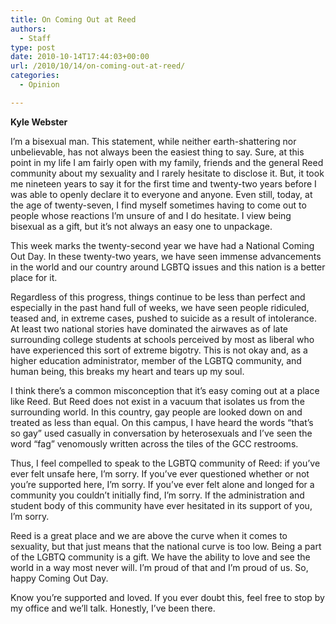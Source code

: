 ```yaml
---
title: On Coming Out at Reed
authors: 
  - Staff
type: post
date: 2010-10-14T17:44:03+00:00
url: /2010/10/14/on-coming-out-at-reed/
categories:
  - Opinion

---
```

**Kyle Webster**

I’m a bisexual man. This statement, while neither earth-shattering nor unbelievable, has not always been the easiest thing to say. Sure, at this point in my life I am fairly open with my family, friends and the general Reed community about my sexuality and I rarely hesitate to disclose it. But, it took me nineteen years to say it for the first time and twenty-two years before I was able to openly declare it to everyone and anyone. Even still, today, at the age of twenty-seven, I find myself sometimes having to come out to people whose reactions I’m unsure of and I do hesitate. I view being bisexual as a gift, but it’s not always an easy one to unpackage.

This week marks the twenty-second year we have had a National Coming Out Day. In these twenty-two years, we have seen immense advancements in the world and our country around LGBTQ issues and this nation is a better place for it.

Regardless of this progress, things continue to be less than perfect and especially in the past hand full of weeks, we have seen people ridiculed, teased and, in extreme cases, pushed to suicide as a result of intolerance. At least two national stories have dominated the airwaves as of late surrounding college students at schools perceived by most as liberal who have experienced this sort of extreme bigotry. This is not okay and, as a higher education administrator, member of the LGBTQ community, and human being, this breaks my heart and tears up my soul.

I think there’s a common misconception that it’s easy coming out at a place like Reed. But Reed does not exist in a vacuum that isolates us from the surrounding world. In this country, gay people are looked down on and treated as less than equal. On this campus, I have heard the words “that’s so gay” used casually in conversation by heterosexuals and I’ve seen the word “fag” venomously written across the tiles of the GCC restrooms.

Thus, I feel compelled to speak to the LGBTQ community of Reed: if you’ve ever felt unsafe here, I’m sorry. If you’ve ever questioned whether or not you’re supported here, I’m sorry. If you’ve ever felt alone and longed for a community you couldn’t initially find, I’m sorry. If the administration and student body of this community have ever hesitated in its support of you, I’m sorry.

Reed is a great place and we are above the curve when it comes to sexuality, but that just means that the national curve is too low. Being a part of the LGBTQ community is a gift. We have the ability to love and see the world in a way most never will. I’m proud of that and I’m proud of us. So, happy Coming Out Day.

Know you’re supported and loved. If you ever doubt this, feel free to stop by my office and we’ll talk. Honestly, I’ve been there.